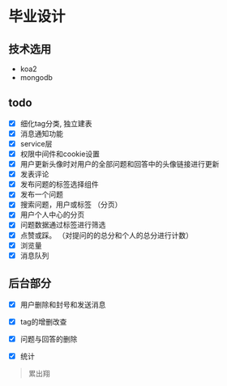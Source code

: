 # 毕业设计

## 技术选用

- koa2
- mongodb

## todo

- [x] 细化tag分类, 独立建表
- [x] 消息通知功能
- [x] service层
- [x] 权限中间件和cookie设置
- [x] 用户更新头像时对用户的全部问题和回答中的头像链接进行更新
- [x] 发表评论
- [x] 发布问题的标签选择组件
- [x] 发布一个问题
- [x] 搜索问题，用户或标签 （分页）
- [x] 用户个人中心的分页
- [x] 问题数据通过标签进行筛选
- [x] 点赞或踩。 （对提问的的总分和个人的总分进行计数）
- [x] 浏览量
- [x] 消息队列

## 后台部分

- [x] 用户删除和封号和发送消息
- [x] tag的增删改查
- [x] 问题与回答的删除
- [x] 统计


>  累出翔
